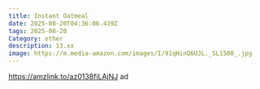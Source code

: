 ```yaml
---
title: Instant Oatmeal
date: 2025-08-20T04:36:06.439Z
tags: 2025-08-20
Category: other
description: 13.xx
image: https://m.media-amazon.com/images/I/91qHinQ6UJL._SL1500_.jpg
---
```

https://amzlink.to/az0138fiLAjNJ ad